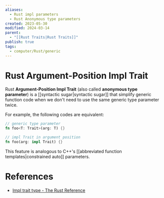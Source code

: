 ```yaml
---
aliases:
  - Rust impl parameters
  - Rust Anonymous type parameters
created: 2023-05-30
modified: 2024-03-14
parent:
  - "[[Rust Traits|Rust Traits]]"
publish: true
tags:
  - computer/Rust/generic
---
```


# Rust Argument-Position Impl Trait

Rust **Argument-Position Impl Trait** (also called **anonymous type parameter**) is a [[syntactic sugar|syntactic sugar]] that simplify generic function code when we don't need to use the same generic type parameter twice.

For example, the following codes are equivalent:
```rust
// generic type parameter
fn foo<T: Trait>(arg: T) {}

// impl Trait in argument position
fn foo(arg: impl Trait) {}
```

This feature is analogous to C++'s [[abbreviated function templates|constrained auto]] parameters.

# References
- [Impl trait type - The Rust Reference](https://doc.rust-lang.org/reference/types/impl-trait.html#anonymous-type-parameters)